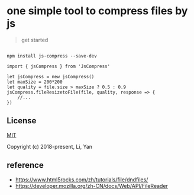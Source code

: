 # one simple tool to compress files by js

> get started

```//js

npm install js-compress --save-dev

import { jsCompress } from 'JsCompress'

let jsCompress = new jsCompress()
let maxSize = 200*200
let quality = file.size > maxSize ? 0.5 : 0.9
jsCompress.fileResizetoFile(file, quality, response => {
    //...
})

```


## License

[MIT](http://opensource.org/licenses/MIT)

Copyright (c) 2018-present, Li, Yan

## reference

- <https://www.html5rocks.com/zh/tutorials/file/dndfiles/>
- <https://developer.mozilla.org/zh-CN/docs/Web/API/FileReader>
